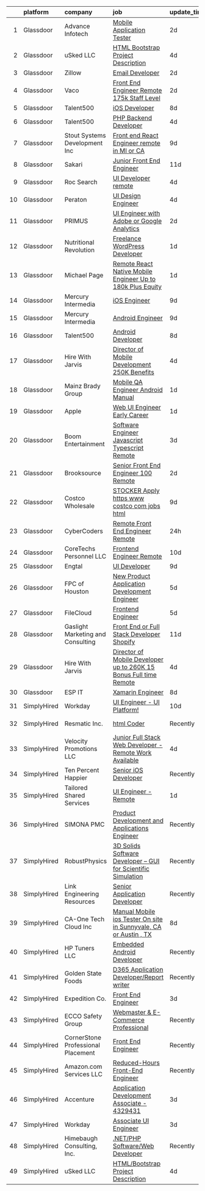 

|    | platform    | company                            | job                                                                                                                                                                                                                                                                                                                                                                                                                                                                                                                                                                                                                                                                                                                                                                                                                                                                                                                                                                                                                                                                                                                                                                                                                                                                                                                                                                                                                                                                                    | update_time   | location           |
|---:|:------------|:-----------------------------------|:---------------------------------------------------------------------------------------------------------------------------------------------------------------------------------------------------------------------------------------------------------------------------------------------------------------------------------------------------------------------------------------------------------------------------------------------------------------------------------------------------------------------------------------------------------------------------------------------------------------------------------------------------------------------------------------------------------------------------------------------------------------------------------------------------------------------------------------------------------------------------------------------------------------------------------------------------------------------------------------------------------------------------------------------------------------------------------------------------------------------------------------------------------------------------------------------------------------------------------------------------------------------------------------------------------------------------------------------------------------------------------------------------------------------------------------------------------------------------------------|:--------------|:-------------------|
|  1 | Glassdoor   | Advance Infotech                   | [Mobile Application Tester](https://www.glassdoor.com/partner/jobListing.htm?pos=127&ao=1136043&s=58&guid=0000018132a1fcd09c36a61c799bf691&src=GD_JOB_AD&t=SR&vt=w&ea=1&cs=1_b89045fb&cb=1654411886196&jobListingId=1007914103896&jrtk=3-0-1g4pa3v7ir19g801-1g4pa3v81jor5800-48e2acaa6c0c247e-)                                                                                                                                                                                                                                                                                                                                                                                                                                                                                                                                                                                                                                                                                                                                                                                                                                                                                                                                                                                                                                                                                                                                                                                        | 2d            | Remote             |
|  2 | Glassdoor   | uSked LLC                          | [HTML Bootstrap Project Description](https://www.glassdoor.com/partner/jobListing.htm?pos=125&ao=1136043&s=58&guid=0000018132a1fcd09c36a61c799bf691&src=GD_JOB_AD&t=SR&vt=w&ea=1&cs=1_9b63db67&cb=1654411886195&jobListingId=1007906537591&jrtk=3-0-1g4pa3v7ir19g801-1g4pa3v81jor5800-1ea8953cf06930b9-)                                                                                                                                                                                                                                                                                                                                                                                                                                                                                                                                                                                                                                                                                                                                                                                                                                                                                                                                                                                                                                                                                                                                                                               | 4d            | Remote             |
|  3 | Glassdoor   | Zillow                             | [Email Developer](https://www.glassdoor.com/partner/jobListing.htm?pos=107&ao=1110586&s=58&guid=0000018132a1fcd09c36a61c799bf691&src=GD_JOB_AD&t=SR&vt=w&cs=1_c356a9e5&cb=1654411886193&jobListingId=1007914140809&cpc=F41FEAB56D215062&jrtk=3-0-1g4pa3v7ir19g801-1g4pa3v81jor5800-d5a371a2296d9443--6NYlbfkN0ANMurRYyPEXg08u6OamUd1Mvhk-zhFSGYIZgoJR86UvYL2v6MoUqae-sD5DnU21vr3PQNu8ZSqa2obWZbktWxgr0g78Syxir6qFJq9FS2-QcG1zbH-ZdReyN6tfx4WDorKu6fRAqkaeyW2Vts6RUdmNBZQ99TRrPTVGAhRaKI305nDt5vRkq2GdSqmxqiXxOdbes3WE-Kvn-OJ5VI4GsWbhtWTqNQL04ijeAxDKh3wdqoflQ9bUwDTH6MTQp_zfroPROLJWhwTyaorWWN2Wn5a3Q0u-LHbi8zA7OggSDaQ4UtbDbG75bz0rWujTeMK0CZqHy-prhA5w32ZBr_tuv5ZAgePd0yn_q4pP-aTUCPWssbuAyshI23bY7s_OberxeC_Z9xzL9AiWCgoz5ImEErPfU9jg6pC_dxsPBaErchYxB0g6sHD-BO5dZgo468G-GCkfbw-m48GntieQmF1Q-7xdb0puLz-_CdqUW4SnCt0gczKrJZ5c6_AdD4NuNwgNON-CXgH2sXcn-XjgwAD72WpN6_FO8B0eH_DVFPGxuAHNRP-GZ5WY5LVwDMMtluVRbgO2Sb-w9IQr3k4-saMtP4iGrCUk4U7c835nkOWfmStwKEWHqmRVmnKbShp8OA4dZS2A4iOgluJi-RePvElfuDQEppWUhmC1-Q3oPBdUNZWVpFDqJAmJcsM3c4Pr2h6zjB69MsqE3XBb7b7yZDOtpV0WkgQosT_QMHyB5InDHoVOYAf7bQFfn7XbViJ9dy3PW1TGjbtF_3WTbbgBVTjb-N8zCUFIsxr6KGD6_m1f5mSJMyG0WffNbCsOibU2aVcBL2k5KbhoxjKW05nTN-svvoDAbJlkkCmvPQROQVL64JuDEGSg6zeYTM0qs5kijVmf5k%3D)                                                                                                                                                                                                                                    | 2d            | Remote             |
|  4 | Glassdoor   | Vaco                               | [Front End Engineer  Remote     175k   Staff Level](https://www.glassdoor.com/partner/jobListing.htm?pos=120&ao=1110586&s=58&guid=0000018132a1fcd09c36a61c799bf691&src=GD_JOB_AD&t=SR&vt=w&ea=1&cs=1_eab8e55c&cb=1654411886195&jobListingId=1007913827288&cpc=AC285F3A3ECA6BB0&jrtk=3-0-1g4pa3v7ir19g801-1g4pa3v81jor5800-64990117e68f574f--6NYlbfkN0D_sybMACCpf9B-677oK5j6rPldVB6BlrVvFjO_o-GJZbzuF-qh4PxErFUqfUsv_6sg_aKKSTJJEhQPV5fT5CuR08MHGodDccj4hcQu7s95M9ZqaVzp0QfDjWVQSV0-oxlhDLYXuYtQvZIhN8URZNKieSB9FOAb8rPeX04VLYFQfSiJQASj2hM7bj0EXintg0F8l43ac5FXFy_x8HjxN_gsWCojPCccrvWfU7quIel4cifNhT9uVLYDnqAJt0t8-9ambHzunArvtV6NyeMWUFY1y7L5DTzEZ4ncNcoDTdG8CtCn5SVF-RqDp2-HcTS1a4YWxQ_ElyEUaW50iU1jDcfHuRxbgFlwXm0LecNvpkZGA2QUxKSa6xXerjuAgY0WFtl7p1Ihv2V3icfUNyWc_9WUTRBGU7Y8qw0fbXdS01WPsJaRC9XWvqOKhMcX1bczqxy0-DpOKTbPBiRi-I-NVbYWPLnr4QAHN_Uk64QXN8u7rPMCplC1FebTj_D6gcGxRgCs970SJCYzMVsTE_vgmCrLdtEOOQLhmfdTo-qHm04FsA%3D%3D)                                                                                                                                                                                                                                                                                                                                                                                                                                                                                                                                               | 2d            | Remote             |
|  5 | Glassdoor   | Talent500                          | [iOS Developer](https://www.glassdoor.com/partner/jobListing.htm?pos=114&ao=1110586&s=58&guid=0000018132a1fcd09c36a61c799bf691&src=GD_JOB_AD&t=SR&vt=w&cs=1_a43fa3a9&cb=1654411886194&jobListingId=1007897766239&cpc=F41FEAB56D215062&jrtk=3-0-1g4pa3v7ir19g801-1g4pa3v81jor5800-6964dac8eb8b6236--6NYlbfkN0D5mXFGwCT9lo97i3gsfTR9iTAPBTm16RjVfbVH6M8QHE8eZVK8zpxpBIss9-IxxjSzv_JkRkv03uQGpUGcXEptTmBlpcP3D_l5-c1MGQG1ynr4cgznyYHtmRSCnECkmri01t3KIuAcV5e7GJ95gvW3n1o_vpDh0FiLg_bSxWDfvt6P0CPJG4peqA7eTIDZLmQ_uLmtWjAB5ZwDc6iZKd4hFekBt7U9r-K7tEhG7r4bftM3G1rRr5K6wGfkXk6mCk1b98VV332PhZ1NyOYZsf-R6xDxWuC_nmkQnItAGpMcDpYEgQFIqN0NeYJv2HrJsbRiwN5dpoLzQc62R2bDTAzzIhUWLCcR8uBnRo-P41Y1_Ch2ufisAYyANwBAZIKLkwATMHUMskM_opxqP0T53ybIC4Dd4dbG0RrvmsA1WOMH2zRaP87i70bxNkey9aqEcGthMCWoo0oSeRnP2sfFRlKVnGvTqSt_hbjmUtq5tKvM84Sl_OXXWedxeFqSnsPF18KgoyGw9QL51zfaEIbeK840339piDS76dM8FMyy-cdAuO58Uxxh555dwS28jbbM-UbzLh_7jJoPt2XgV9esDKAVdoOUD2Kkork%3D)                                                                                                                                                                                                                                                                                                                                                                                                                                                                                                                                      | 8d            | Remote             |
|  6 | Glassdoor   | Talent500                          | [PHP Backend Developer](https://www.glassdoor.com/partner/jobListing.htm?pos=109&ao=1110586&s=58&guid=0000018132a1fcd09c36a61c799bf691&src=GD_JOB_AD&t=SR&vt=w&cs=1_cc24c218&cb=1654411886193&jobListingId=1007904714612&cpc=F41FEAB56D215062&jrtk=3-0-1g4pa3v7ir19g801-1g4pa3v81jor5800-d767907e49504ccf--6NYlbfkN0D5mXFGwCT9lo97i3gsfTR9iTAPBTm16RjVfbVH6M8QHE8eZVK8zpxpBIss9-IxxjTgyFgGJT-FIoKdrZhAfS9_NM6z5ZxF12lUGA8c02ZoHAmEqDXQYA5mBdMJ_zhsgHFsg5niEobBFIx2nbvtI9VOyGvj5cRaAVXmEt_jMy0VAPg7ZsfrFR7LkrdNItSSGw6weH5ENtlb4AiFnz2fnmCyPh04HE_fRD1-a7B9wIJDOtxxFuCxKONk1X0kA8Qwd0X9JMPztPPbKxHVSGTfW1MgHnXgFnkJKw53oP-FAVo0G3ts168Cjj_3i579w1ogzBLfqHnKnv3-bGZAFFUzZBIf1D6dhXZyW2S1IPozAd74JnQPI2CsNLnvYg_OXlLYIojHgKSQhuwffXDUPqDN5Hz7DWEMfIUdtAOUi7R8LW8mTkUsmgTHer30bCY8Bdl-BDlJLnLLnd0ZGWj3rhvX145WhaMIMWd2Rd4HQ_8gj1J5pLSjvpp0cbQ3tFlf0ja3wufRmgMp_GlNtu2p4jPu1bgXDk7N0mW_KIIUOpUwWgpKwUNhNbeDPj5NBSUwnb46q5K4_Sg5wV3fla4i0TOMo9qOIwmEBMTDiyFBQhH43_EAFg%3D%3D)                                                                                                                                                                                                                                                                                                                                                                                                                                                                                                                | 4d            | Remote             |
|  7 | Glassdoor   | Stout Systems Development Inc      | [Front end React Engineer  remote in MI or CA ](https://www.glassdoor.com/partner/jobListing.htm?pos=113&ao=1110586&s=58&guid=0000018132a1fcd09c36a61c799bf691&src=GD_JOB_AD&t=SR&vt=w&ea=1&cs=1_c112d76b&cb=1654411886194&jobListingId=1007895359793&cpc=56C4EA4A1A191A49&jrtk=3-0-1g4pa3v7ir19g801-1g4pa3v81jor5800-ee7cc89d0c08aa90--6NYlbfkN0AsXV9WN2S3o5diz3g1at_QZ5Gi5Gxzp0weY4lP-XR9onEx4IHZW7cVTgDPuErYrsZLmUw_-ZLQZRyeKqrEnrvsGRHPumY57wFHl_6pD0Y2MBU0QNqVz7OyEu2ghXnT47Pwn-RGJuTlm7RTECU7yabfqioLLUg9vaq9oCR07MXnNg6EWtqkDPF2JAbawXWBvv1i4-zUNR429EoaLOc-kN5wpl_cyRtuUpmD68Th4cDmI5o1XiLleR6B__ZJ5bkKMg5BsBUInt82utgSs9x4AUHZgoxhosh79NfsG1hvXLFoXsrPCNOddu4rcc7zRWDabODO17aI01lqinTHKhetz_Guylq2PmqYsqy3IKBeHafHCUYCG0Ys8ZoK0I8WjQn0BGGT_M_H4eGRq3CPvFWxM0w9Wyq1bE5aCL_5Ced-5ehKmvc5cr_TctqtzkWAmUO8t1R4uy063iPFxKK-P0gce4Ch1E8DWRXXfbVr31sCe5YP-eyrm6s1EchVQJbpdewCH8pJ1UlgG4vUpA8tv4zQ0D6c)                                                                                                                                                                                                                                                                                                                                                                                                                                                                                                                                                                               | 9d            | Remote             |
|  8 | Glassdoor   | Sakari                             | [Junior Front End Engineer](https://www.glassdoor.com/partner/jobListing.htm?pos=130&ao=1136043&s=58&guid=0000018132a1fcd09c36a61c799bf691&src=GD_JOB_AD&t=SR&vt=w&ea=1&cs=1_cc3977b7&cb=1654411886196&jobListingId=1007890475117&jrtk=3-0-1g4pa3v7ir19g801-1g4pa3v81jor5800-05a96ca344549987-)                                                                                                                                                                                                                                                                                                                                                                                                                                                                                                                                                                                                                                                                                                                                                                                                                                                                                                                                                                                                                                                                                                                                                                                        | 11d           | Remote             |
|  9 | Glassdoor   | Roc Search                         | [UI Developer  remote ](https://www.glassdoor.com/partner/jobListing.htm?pos=124&ao=1110586&s=58&guid=0000018132a1fcd09c36a61c799bf691&src=GD_JOB_AD&t=SR&vt=w&ea=1&cs=1_1643c9b6&cb=1654411886196&jobListingId=1007906412335&cpc=3BA4CE39D5B5DEF5&jrtk=3-0-1g4pa3v7ir19g801-1g4pa3v81jor5800-185c15a5600931cb--6NYlbfkN0CMHfdvImXyhvk82aHanYmk_omNMXOkHedsHncAw9pogZQ8McdVG3ZgtV6D129IFYgFvUfXVCOTcrp9FaRI6TptE167UXEGm9zF7tnfEMB6h9_5TeyXPvBDP_KFpB78VvLDLSBxB8A_7JEqJysISLara1G0QBpXbSGItDUIZChPocjvB_h8MHQui9pYU4dZtoSpG8qXngyeRhPy0XGxC1liZeBzMYBNEAPrmUBeeg8czejJ3WDP6D89sCs41W5cM5lbD8z2odRUMeHxuFXaWV-Hrken8xBe3GsZVOaAbrowo5MpV9vhe58xFPSCi7sK8wqmldgwHkxYHKdM6t85jFgQWBmD23N78lRC8uOcHuK4g3_25tSTe-46Iato1jRqb_gJw40eq8AOiccmEFdIhb-lMqJ0eMIHowHwoyODQQGjXEqXMl62T4es7UUxcTEEctHlTUKGBwqwThWVDVMKpltwgq8lzwAi1i2vQpDa-7AR2XLDVS99BEW1AKvYNk6K9pV0NN_ryAiHtw%3D%3D)                                                                                                                                                                                                                                                                                                                                                                                                                                                                                                                                                                                                           | 4d            | Remote             |
| 10 | Glassdoor   | Peraton                            | [UI Design Engineer](https://www.glassdoor.com/partner/jobListing.htm?pos=102&ao=1110586&s=58&guid=0000018132a1fcd09c36a61c799bf691&src=GD_JOB_AD&t=SR&vt=w&cs=1_ae300be2&cb=1654411886192&jobListingId=1007908040616&cpc=4B86475FAF393599&jrtk=3-0-1g4pa3v7ir19g801-1g4pa3v81jor5800-58ef5cf6f669573b--6NYlbfkN0Cx7R8OmodZU4Ze4hnUhR0Myw3_voyDLMHXumN7ynSuTrXceT3foN28OOGtcbbQ_74VxahBkURUwvgY0T_lQpTHmbZdizHVjKpUxQ5PlxHa4G5W4py6IGwGXdeUIhYylfc0l_WqmsBf0ytiEd9rWpIkcqibTjicyOKG0by4Qwrgu4Jmg_wWVCD2Tdq9cq9ZREvQyN472NWL5I8omPGLjXRTlzVfSGfjDS90spsl1ePitnjL2A9vBvfx7nqgyIFzyoyfHLjKAihLwMT0YjRXvFeqBElBfHEKevytQKRDGA_vtA9R06hNlunxYlv9LDGDo3gd0PR_8tiL_pDvuU76h7eOPSGD-5PPpPt5hH6DaVlj7BHtJHqby24dyJFBO1ShbkjzMeXRQ9-TGMP9sypJIM83M8dXNnCsPmfUP1CRHXzLIHOD9xS8W47wrqCh5T1qdVuK7WQd0EO0o4Rkz4drpYv-qKnouOxU7cLK_RgQuBUAeotGD7qiy_YD3OthQ2DNp_DeN8C3Ra5xY4F0bu54HygWwYZ1RXHeYaq_UedMlj28QnsQDKxiQ7gmc0y_Wbm5jZuVlgUnIDQAp5Bx3W6AtOwypW5690lNG32odLb7LOKRl4ooTuLeUB94SQZWMYvToWp0QF7ZgP6nNebGWeChsoO3E2f7qPeJ4KwUzOu1HfqMQeSZDO4RM_bD8K7dLlx7v5rNIebzWztG-SxcTfJWE582WntC2vgS5PWCZ4Rg-LJAz61EZqwpA6njSYLpsxQWFQkdIbFqGqcskbxPX9c11c7RyvkXP8uK_Lfbs0gnsZ85TnHRTBA1V6OI-SVBzyVwMhyIxllHP1q66Byah6UbXdA2C_Dx8pbQBQB3yOZHfOp_3F4S5q4kvSnS976iZr1sRYTuAa2lVv8Xil5oEL4BazuW21HNz1zMM6Os0cb0WDbBdww4bjkjXNlP0uWRdNuzvlyZpY4aK52ZJFuWAwQAzfUdg9tIv5I7yKVz6elamiwvjgLgKUVtGecAvtxb_i89G3IM89P41fiO8dF0KK5HYX_WRq5ep6Avliyf0udUVZRmkQg6RkD3Twcz_z0iY05E4D7gqIPoGygPLCpm6PByKQ0KRhlwgYX4IO4%3D) | 4d            | Chantilly, VA      |
| 11 | Glassdoor   | PRIMUS                             | [UI Engineer with Adobe or Google Analytics](https://www.glassdoor.com/partner/jobListing.htm?pos=126&ao=1136043&s=58&guid=0000018132a1fcd09c36a61c799bf691&src=GD_JOB_AD&t=SR&vt=w&ea=1&cs=1_5a164001&cb=1654411886196&jobListingId=1007914371870&jrtk=3-0-1g4pa3v7ir19g801-1g4pa3v81jor5800-8529e7195e20ecad-)                                                                                                                                                                                                                                                                                                                                                                                                                                                                                                                                                                                                                                                                                                                                                                                                                                                                                                                                                                                                                                                                                                                                                                       | 2d            | Remote             |
| 12 | Glassdoor   | Nutritional Revolution             | [Freelance WordPress Developer](https://www.glassdoor.com/partner/jobListing.htm?pos=128&ao=1136043&s=58&guid=0000018132a1fcd09c36a61c799bf691&src=GD_JOB_AD&t=SR&vt=w&ea=1&cs=1_1bbf54f1&cb=1654411886196&jobListingId=1007916184910&jrtk=3-0-1g4pa3v7ir19g801-1g4pa3v81jor5800-10009e0cb23eaa91-)                                                                                                                                                                                                                                                                                                                                                                                                                                                                                                                                                                                                                                                                                                                                                                                                                                                                                                                                                                                                                                                                                                                                                                                    | 1d            | Remote             |
| 13 | Glassdoor   | Michael Page                       | [Remote React Native Mobile Engineer   Up to  180k Plus Equity](https://www.glassdoor.com/partner/jobListing.htm?pos=122&ao=1110586&s=58&guid=0000018132a1fcd09c36a61c799bf691&src=GD_JOB_AD&t=SR&vt=w&cs=1_69b374f8&cb=1654411886195&jobListingId=1007915348452&cpc=6FC5BA77C9A4CD78&jrtk=3-0-1g4pa3v7ir19g801-1g4pa3v81jor5800-1862e9b7270c9c24--6NYlbfkN0BR3ykMnr3Vw97HK5IC0i9Uo32NXohanwqRY-CI8z69bl4xOa6Yve6w6NlWd53uNOctqzOrVzyx8qDnmqdyKp5f4ivaiFOpWVWrT1iVODCkDE9fsBIkFXIaefpzlZUXqWaYJKNXltjS097lYN7Q-o7rCU5EejcQsPpwTlIFAuT7DW1s2g-qKXG944hK2qBDDhog1MtnxQ4E-aMVlbmyzDjQdnjmWk4xGC5SZmJTYXR_UXFU31MzmpjSQh3S08_U5iV9wrY3wgePsHUZarkAS18yq_JTB22esGun4gtWVwUmBOIYioKkXp5OCv6ELOZsqWagZpJPuqB7L3jPs5tHcLy-lDPs1cT9uqy4Eixi7vnuzrCI5bpnHA2oZ68zX28f_zm8VO5MVG6bTyaCtN7J7tgza2CpvLL_n3qG17ZvgO6z1QfiwfoXTEde7tUBUlvYSEeOZKvI1h3Opwh-wLY8O1SsN_PpGBct3DmJnhq576dqGjtNuEOKSqzntoFvSd9-7p0PeLrJO--GGYYEQr728JvWO4Tg_izQLF2TyjjqT_69CeAAskbXyc75FhaGLgwSAHZ5EFJbPQkBejTLxF_X858wum0rB8jVMWftfOQg3Drub_SzW7rseZ-r9nPO4fEJ41OjDJxbUrY5E9j_HlbbvV8GxVSSFa7uFDxi2V4Z2fUofqO2-RZCmqte8k7zObOYumONo-RHq4HDEz7nTRIpMq-32FKaLv_nkP1mfMJJ4feB1c0CmOf9Tr6jFGkg_hPA4kNZ-TG69d0Mpyqgi4_c3daZV32JrE89c10Z390bOke2Ql3EMK2u3sMilFV81Tez3HcSBq3cXec1HCwyxJcUHvdIncWRnUX9GBH0xN4PynFeCbvjYmpsGwoiQHAHRn8ZZsWaOYUPJCtnY5bpouEanYl9bcUHNlb4Ip_QL3aJTFJeAxZVUohGNKw1PYavzjylNWQORdnwgMPfLr5sWK_ziOaqvNB-w2Wg1JQ8ofn-Qo8cXHmA1PRiYjMa6yGhI8QnvGho-CGksUxsuM3d9O9MzceDTVg-ebLV9Ow0JxvTPyCQEg%3D%3D)        | 1d            | California         |
| 14 | Glassdoor   | Mercury Intermedia                 | [iOS Engineer](https://www.glassdoor.com/partner/jobListing.htm?pos=105&ao=1110586&s=58&guid=0000018132a1fcd09c36a61c799bf691&src=GD_JOB_AD&t=SR&vt=w&ea=1&cs=1_8d81045e&cb=1654411886193&jobListingId=1007895002002&cpc=59DEFF8D475298C3&jrtk=3-0-1g4pa3v7ir19g801-1g4pa3v81jor5800-64849d946091cc5e--6NYlbfkN0Df00g2cdHO-gfjQ4CGVCa3Qp_-wMFvUt4bv1CBGfq3NIwazR7wqmHkVm4vCojkQGVQyoU8u6iTl2ZkYPr8u7B7EiL-mbWIPlod1wQ520Y0Ug8lE9jbuvq54luw_QKstk2q-RoIHJgnHqUN_pv8Eh154K1xZ2c_UTk2dUPUiceft_pyrC-VR6eqXZfoSAhrHPdmxPghJHPJZ6eMUAU8ycCEjEiPbQPmsjpXS5sHdCF-adlr_Qa3OadjpQNtinoxUvLT1LqR6QN6xzfoaqoyT4RigW_zqqxiejWhpNb5-itELWlM1lnT9BCg3Iikw5mNKT7x9tb_DRrC9vhXBbpFGpo-6XKyjE1-x9aWxzJq99zsuVk7PcZNx2WEHtuSRKe8WnZ0f7WdUedizAF1vqiNqzHa9SS_ntcgSWxfA7BqCIt6tLBR_nfWor_mccySHF0wK56EYQXgrTrjW8GkaYw7OcuCxbmvI5UbpNyfQ48xCGidKYGL9UqMn9yc)                                                                                                                                                                                                                                                                                                                                                                                                                                                                                                                                                                                                                                                | 9d            | Remote             |
| 15 | Glassdoor   | Mercury Intermedia                 | [Android Engineer](https://www.glassdoor.com/partner/jobListing.htm?pos=101&ao=1110586&s=58&guid=0000018132a1fcd09c36a61c799bf691&src=GD_JOB_AD&t=SR&vt=w&ea=1&cs=1_24dd09ce&cb=1654411886192&jobListingId=1007894995928&cpc=663B5FE45D73772E&jrtk=3-0-1g4pa3v7ir19g801-1g4pa3v81jor5800-5777284f90887ff3--6NYlbfkN0Df00g2cdHO-gfjQ4CGVCa3Qp_-wMFvUt4bv1CBGfq3NIwazR7wqmHkoyzbpU2Y2iGDVEu4FmuxiBt_Vu58hLMNMELW3kDUtAxWnf52R1tqbGeDeQJOsQ-pV-5DZ8TEro2EnF7G-DCgxGzGWci5fd0vTaXxKvA4yStCwMojS6ir9u__SwErpdrUfb0xtZz-iO-LfAFTZRhJ1M5irQObWKiwXnpKkvu3CHxlPJd9mBzKRpvP4n2Rd7rWWiWK-EzX9DGpCiNAUGnVfE2fQZmYWbKhDW0pofSAPGAClm3S5FVgf3bQ49t-zYh0iPd0gKLoLLbkC_jDavxfn5ndOSBy3-cj8vXTmgLN02Pd9qvUruCzjbWPJAZmLINQFJWH5dygD9vTeZqBOAYxWu0iy-yzCqKgkTKONmV_EwuFPasoBFBdDG0R4utHpZ7NkyYqFSrijHdt0-lLuGiNXYJVLcJ9gKyUsT-TC6H1rXOO4hTc11kc1WZ32HtPd0iw136w4RrK03I%3D)                                                                                                                                                                                                                                                                                                                                                                                                                                                                                                                                                                                                                              | 9d            | Remote             |
| 16 | Glassdoor   | Talent500                          | [Android Developer](https://www.glassdoor.com/partner/jobListing.htm?pos=111&ao=1110586&s=58&guid=0000018132a1fcd09c36a61c799bf691&src=GD_JOB_AD&t=SR&vt=w&cs=1_7a39bfbc&cb=1654411886193&jobListingId=1007898014762&cpc=F41FEAB56D215062&jrtk=3-0-1g4pa3v7ir19g801-1g4pa3v81jor5800-c1ca962f38360e9b--6NYlbfkN0D5mXFGwCT9lo97i3gsfTR9iTAPBTm16RjVfbVH6M8QHE8eZVK8zpxpBIss9-IxxjTLJnr1TEj3-rE3lc03lzC2f24D7H9NY3_rxRuk5L6DPRIcVItllC4V8Ms4l5Bzse5MNgaYt2bmByZDcVCUGD37RojGC0fvXlUVqdwu5qSCvjzSfuYPz-lvleAiARYvvXeT_ppdG43aOpbCpAsmRQAXLAIHateiDaBVo0y4Hybg0OplGtu9dp_mwKO1yCUG8SRPrauxVr3reZMKbpGDyfTLf-agQv7Z5TOwgUkgkGHpLGs-EPjsT0mToagIICH1DDaZsn-Ra0KHFRuLlnZcYeGLPp2DeRwsWkrTQqVPCeeTC8oNcMt3Q8bkRT9M8aVPqfBQ3MnxKK5PO7qZ02s9lu9mzAj_xa-SvNJ9d8UIKyvDsrId4o5yA4NzjQeutWCFfxq5Dy8YZZo5rWwknI1St71txC2vAfd4YdlTZNehQFuWscO1GaPIbdSWsjGgpZMjivFvk8iEc_aUdSD62A5g7wJ3uesCkEnGxiFsODu933iyUe_GlG7Y_3TXpNx0LLwPdWUVCww53AXvyIfc3Jxua6IjKCh9sSA4N18%3D)                                                                                                                                                                                                                                                                                                                                                                                                                                                                                                                                  | 8d            | Remote             |
| 17 | Glassdoor   | Hire With Jarvis                   | [Director of Mobile Development    250K   Benefits](https://www.glassdoor.com/partner/jobListing.htm?pos=119&ao=1110586&s=58&guid=0000018132a1fcd09c36a61c799bf691&src=GD_JOB_AD&t=SR&vt=w&ea=1&cs=1_20082929&cb=1654411886195&jobListingId=1007905206246&cpc=AC285F3A3ECA6BB0&jrtk=3-0-1g4pa3v7ir19g801-1g4pa3v81jor5800-9198b706c024ae69--6NYlbfkN0BeqOXt1Ki4TgaqVzKgHyO684REiCAwMDt6QdkLJMyKFE4U8Gf44T3q6743LZi-2_rH-BFe87HGz7nYwNf33Pa8G0e9ZVEV19bMvCDsQ42lIfiylDYBPey6WZh-163aehuPysLLeNz-4RiWBz6fDU9X0_722ZHWAxdk_GsEqxYu8HPb1XWdBiXwjUCLkt2fU0fmd4lQp15L25xoZOKcR3by7a6ksrqs6RjXk2K-LVttX77vK2BlmbDJspSbj4B3JRO4QQcRdBruLqcI5TQfFtc65diX0gdwdZ9fVF9EshpVhA5WjLJ6dpmVFXkQG9tl07exFH0DbjJJhFbCCxDI649EZPIUhS2uUs6wPkQTXCbU16wbrMpQqwJYMfVRMSpGwZzJVr7yGzMuy-GefH9M6CByUy_F5ODdsFzwAk5ZWnWC8basVDuSPkG2wZAyHDDuXwM3qrb58wfraLuMmFXC6RScE_doUZB0nYkQ-_Lkhr-re1FtnXzlPuCk2e2XUtA7I07GkPPapBF9Eg%3D%3D)                                                                                                                                                                                                                                                                                                                                                                                                                                                                                                                                                                               | 4d            | Remote             |
| 18 | Glassdoor   | Mainz Brady Group                  | [Mobile QA Engineer   Android Manual](https://www.glassdoor.com/partner/jobListing.htm?pos=116&ao=1110586&s=58&guid=0000018132a1fcd09c36a61c799bf691&src=GD_JOB_AD&t=SR&vt=w&ea=1&cs=1_cbb29043&cb=1654411886194&jobListingId=1007916256183&cpc=F4EED0218A761C36&jrtk=3-0-1g4pa3v7ir19g801-1g4pa3v81jor5800-29244f9f147c8079--6NYlbfkN0AmBvT8mmb9xI3Fj7UxKkF4Cq8RZh4Va6i5lMeIN2RcgGASh7aFhimwCXUNgOpzN1eqVDcFnP5o_aTBfNBmcmW_Q-YYaxTAVwP37IlVWG26cTxNXe-BcZ8VgmWjERM2Uq3Ui3B9GkjQeHTFDmVb7TKy-IyQ5zdKaMeXb9TYxRzBlCiNbazDyCr2tG2n6Z61vJxU2xaKo7xaXFQj5hCElrfDDsNAbkqBLp4TVXG-lF2SCTNtdh93IYs622XvXMkRbsLnOUi7hjbVYic0cG-zBgmr9WerYaYemMJQ7kUEQqD6POPdL0DOJ3PMKranToV3OAtL2kQM6L1habF5UV8VODVr2fyGC8OUkWCwbFebw1W-cn6SSVHUAYykVvlliK66hX6vgh86nuYi8WAUhUWGS8D0H_5J8UnVHK5vDpydbWuUpCqxGQSR4W9k9tNwXwQ_jOagtTGtY1cBdQ-mQiiWFxeRNga3Dohpo1r08Eb5rta6iaimAki5JJ0JggKRLPtA3p6piFGIMpckrJoPSaJ1HtOI)                                                                                                                                                                                                                                                                                                                                                                                                                                                                                                                                                                                         | 1d            | Remote             |
| 19 | Glassdoor   | Apple                              | [Web UI Engineer  Early Career ](https://www.glassdoor.com/partner/jobListing.htm?pos=106&ao=1110586&s=58&guid=0000018132a1fcd09c36a61c799bf691&src=GD_JOB_AD&t=SR&vt=w&cs=1_6a70edda&cb=1654411886193&jobListingId=1007917012840&cpc=8795CF9063CD573D&jrtk=3-0-1g4pa3v7ir19g801-1g4pa3v81jor5800-19cee7da4693369c--6NYlbfkN0BvKrLyj5gPmtZO9T8euul8TCxuuKNOtzRJOomxnwSEodTz2Bc-sPZlADHp0xxmf8WtgwAMp1M4Ysvhsr1LqTslbraQiaMk1Xtvdy-eoP1oKfrYhU2ZdKatwvfBPVaLnEl9j2wfV9AESabOSyshZ_OCesIUMt-9m87aAvwtV2fN4YoDXk2J2gHqZRS4uKjktemr6XS8R7ZJmlpMwno1J4Ym-9NBYzGDs9bDP5WcY-GssfItP0NKiD6TGjDLku3FL3FdswJh3ZrZwycTWYWLgTy2XxkOW80RPlNBV5sm8sy6nUdQlqvUMy7XA-j9LdbTdkvxbSjQWXrieFHt2qn0Y33yKPbmrs5hZYaAFGzGPk76_T6Q2dxBToTHQhCCZNyOSfxhiSgYFYZwlKlT7DfB_Qwp5REquP4ILJBx38WCjtyzDd6yFiN2wjSHonWwuMuxzPCVLzu6GWv1srhn3oE6XVcpb_UylVm2LBiBj1etofdbZBmAAEA6ENIjdLB_HumR6kT1s5GV2XgAoCrWk_aJoDUgCHV5lSKCydG9tnSUPk8hMmsftT8IgOKvUSGvJwQ4WI_4G3zL1298lo_1_S3J_i5DbwYnvjdwI2e8R7FXOf3Rd5E5JMhBvnGBWuKwFgRftShLgijK_57W2edTwsw7aAMUE2ZjLidrNeECatblpsmLObTDItJ8j_0gJ64lvY_Nci5NIhk145fwsLGvtHZ6wcLbA_OoRrGjtyPf7Rh7Vpe2xyoSc8r8AAGBkrh9WahUOIiorQAvwuFJgjzw5tuaVUZv_sSYzDTL7DRKzNLqyxwfcbrZEbXZBOL_DqW4qRlghk7nbl3pWZ11g1GY-j71_P_oL3uiWYrnlwuJYel92KSlemilvr9RXqrEMrDJW2sKZAeX20_DP_z06rSbm7iPKK1y8Fcye1W3wqZzXG1X-bV1fvfZXGaxxcY2)                                                                                                                                                                   | 1d            | Austin, TX         |
| 20 | Glassdoor   | Boom Entertainment                 | [Software Engineer   Javascript   Typescript   Remote](https://www.glassdoor.com/partner/jobListing.htm?pos=112&ao=1110586&s=58&guid=0000018132a1fcd09c36a61c799bf691&src=GD_JOB_AD&t=SR&vt=w&cs=1_ca2b853d&cb=1654411886193&jobListingId=1007910114200&cpc=F4EED0218A761C36&jrtk=3-0-1g4pa3v7ir19g801-1g4pa3v81jor5800-9b136a28b569ef77--6NYlbfkN0ALEJiboVHAlQP_0x4wwqprg0iVifP72Mr-d5262RMIPWoYYKneUHNvZpqyo5AO2RGZuEClONnk85L5XWAae-8lzWJzS0vqA4_gBMbzAvUlihNbe1ZrA53VuyRtEjfJH72BOtZk48S-BexzmVj_j8fYzagFfVNrTGv7zEf5jLeDtoQX3fJIOnuvGyDJu31i4h6Xb17Dk6Qql31K3LgC2bsu9lE9wcLHPxwUwh5IZnaswj6WhxznEJeUt-guoiwTXZiz68M4FZYz8jkQKSHNUCsWAV9qgspud-E-CEy7guGViYw925ASk3-pEKeOCPO6RtBsekVs84LCdtH_1ZG4Gp7RF4_9PDpGK8UD9gCrhhTY-8rWw8MbVWYnEx04XMluYaLxuqWN_szgv2NIcg2I3L6huDhvhpRqtms9lR1JSVJDnOE4lmRuP6Fi1i8B9s7Iwcj6u4vQcdSn4g%3D%3D)                                                                                                                                                                                                                                                                                                                                                                                                                                                                                                                                                                                                                                                 | 3d            | Remote             |
| 21 | Glassdoor   | Brooksource                        | [Senior Front End Engineer   100  Remote](https://www.glassdoor.com/partner/jobListing.htm?pos=115&ao=1110586&s=58&guid=0000018132a1fcd09c36a61c799bf691&src=GD_JOB_AD&t=SR&vt=w&ea=1&cs=1_8186ae3b&cb=1654411886194&jobListingId=1007914319768&cpc=0FE1F5EA2BC84A01&jrtk=3-0-1g4pa3v7ir19g801-1g4pa3v81jor5800-50b916ab330e7d87--6NYlbfkN0BhNN3PPgKPbTMZB0Y0J5JTZS3FnMM-ugqbblX4_m-srDJielPNCs_lvQXXEB0CV7N_8dtgsTLFHg7wSeyKtdDj0dJ0nf4e3ORb9hWFzDK4-hE0CQOLwVgBqBghsvEt73xk0bAEsCswHU0E4Y5ZSsdszkLCchol20ve18SWpkRYG0T7iKg_gDdfE0OncHW7-osQBYKXf7x7N2JWCjXgp_H08MHu1-aw538E1HRHcF5Ttr3Dc7p6bD3sv51QmU_Qy-hEFVN46e-QXqOhRzh3I5qWB_vVHDnDzl5zZK1YyIad6dyFJFClXZgrm8W65gDwIS2rpgYx5fNco5v-aYuZxsycd9k6VAoh5ApC3x4mlFqnMr0XQKedMYECsQCiX7P-otV9ANbKcrVvIjHib8WAqp379LiLRcyiA-hBY5IAqYOoNdeOBFvbcsG8um2sxKtKiDCDt7B8j4Nr_VR5KoyY1rKC_EGFCZ8o_dmebTwrkc_4T4GmPmLnAmnXqhrI9tbBI1K5PxSkTKjOkyi_Ny5W6UDb)                                                                                                                                                                                                                                                                                                                                                                                                                                                                                                                                                                                     | 2d            | Remote             |
| 22 | Glassdoor   | Costco Wholesale                   | [STOCKER  Apply   https   www costco com jobs html ](https://www.glassdoor.com/partner/jobListing.htm?pos=104&ao=1110586&s=58&guid=0000018132a1fcd09c36a61c799bf691&src=GD_JOB_AD&t=SR&vt=w&ea=1&cs=1_94dff4b4&cb=1654411886193&jobListingId=1007894876550&cpc=75B6770C194DCF89&jrtk=3-0-1g4pa3v7ir19g801-1g4pa3v81jor5800-89c816f776d4d43d--6NYlbfkN0AKYC5QpjxDD7S2__pOxPGuIl0e6vMGbtMHcp0wT9Sh0aaC9hG9Vn6s2DgRu2Xz3b0wK9J9UqPvPTwyFaYAvSgR0RaPeyNvbavkC1DIHD4Dy6KOCjEPNxCqhPtZS1JzXGsknNtGrig71nNiVCOEN_4-SQzjaUsdENyI_xF9yzZoiE0eRM7OBrVbF_hhfvxdBS7POdyZnEk6b3jlOAKmGp2Qk7zgvOyWRxdFLK97L_vQWI7b5m4rRQ2iQkWFGCqmiy5pr0lvqTlh6YEkQ2O4e7sh2XPoHVJEj8VSi2fKiYw5Rp2pwDuk5TuWDhbbimTYfagf3Y2l03o-BJo-XFSA4wwS7yDtgKd0TGR6_xGaITpdHKvIOASLYJ16iuUAVl7nIgM6Ac1DMeiB2rzwmfi2X5GYKoRk9xQ-lAhFFqOa8ZbAlzv5_ofwh7J3gaCv0wCUc4ADAcJfRDbPO_C3D-MZnPdjP53g1LBfvCMCOzlkdJOei3nCmtcd43D-Mu-2ITHqku5M8pLAbHE_tn-tHh0QyeFk)                                                                                                                                                                                                                                                                                                                                                                                                                                                                                                                                                                          | 9d            | Colchester, VT     |
| 23 | Glassdoor   | CyberCoders                        | [Remote Front End Engineer   Remote](https://www.glassdoor.com/partner/jobListing.htm?pos=117&ao=1110586&s=58&guid=0000018132a1fcd09c36a61c799bf691&src=GD_JOB_AD&t=SR&vt=w&ea=1&cs=1_5c455d46&cb=1654411886194&jobListingId=1007917890413&cpc=1CBFC3E34E2A31FF&jrtk=3-0-1g4pa3v7ir19g801-1g4pa3v81jor5800-ec916bc5913e4c18--6NYlbfkN0CpFJQzrgRR8WqXWK1qKKEqALWJw739KlKqr2H-MSI4eoBlI4EFrmor2FYZMP3muM2CC_ggt6sDmcMzUhBtC507f2zlwggQ5e4fW5CvwxPZ9GiJUxZIex7HUjlg26i9tMnI8ZE3L07A-Lbcmn1zoFx45AlrmLY_EAHYhXqtp2f4r09fUOTFN564T-a5oRQl9R0UTFk4n-0x5Fgzvo0d5bo5LwgTv6DVrqIjowBwZbIaOC8NpLyPu8mKIPnkh6XSgiFSwSbmvY1gkN45LsRVh5JsaciBSWr0ZZuPjaTmez7jsUoVeuOJTIiwvciAteVBtbWdTjTbl07jCQTWWxztCLI-6QvAiYfVtNY6CApRLxWTRw70cwWcyD1Et6P0B-XTmABc24KmQI-v71P0CLpA27oBbJB3yosPe4t3-tSw1qVp-HT_wV5UvhBvucfwJxXoz2Y4N3ffoqoWaVlR7fWv-_V7Y-iyQcFIHNjF6d7k_OJdES5V9lWr6pNNPJTkGXSYg2mmtHcGeCBwNBbyZ6m3ysKXyz5PAM_C6loPApFRvcwfbnmIArWw36u0uWOLjF4hkGcGEAwiv2_pkmsj8B6kawdeoLVq70IuJuveuzjgeilNIDE9prkxks_gZyF4w3w1t-vR1bLEz35C7_zD18k0q3Pb9SIF-xt9LET3n8uBNROHqc4l4TdF27hhrH03UTu-6ZMrq-NjHA80-nP6CitQ5U4vHv92uz-CweKcg1mc6uXgi97-Y_vKHf6hq2-Ve3Vv4zDPPWr4fFQGwNd68fOaJG8OZBBCFWOFsiO0L2cl1ez2GGsQu5uNmIwjygLgJRK0XDcR5WTnRoDa-pSb5T9H_XaJpasflONeNALzKtG5wnUoHAWNZrJb-vQqTxJvkQbHm9O4uQciQCVNC0oxpp9KosZkt73X5jW_fWUe4NVy0KicQWuQKDCNxLi5avVAWjKHr3f5fEdpbRugz8Yl8vSzwXJ4inhayf25r5EYK9ji461Viw%3D%3D)                                                                                              | 24h           | Rockford, IL       |
| 24 | Glassdoor   | CoreTechs Personnel LLC            | [Frontend Engineer  Remote](https://www.glassdoor.com/partner/jobListing.htm?pos=123&ao=1110586&s=58&guid=0000018132a1fcd09c36a61c799bf691&src=GD_JOB_AD&t=SR&vt=w&ea=1&cs=1_dafcf133&cb=1654411886195&jobListingId=1007892967207&cpc=334ABAF5D42DC775&jrtk=3-0-1g4pa3v7ir19g801-1g4pa3v81jor5800-ad0162175e5bbcfc--6NYlbfkN0DS-qNFXfGJbucVNqZuJyBAHUgn-Jk7BOIC44-eEj99OJbaIw5DPx7zYc0LJqAtR8Mo_W4iUOPyFLR9iTsxt24R0YbGm5j0VpqwZd_Z_Tj8ZMiDwohbuOgyARstNCkQCfmx2f0N248PvWgUEsI_B562hyelbfww3lt3iLp3lZ4qWTI3mobHhuIS7W6PNv_3QX2MipQQE5ngDhbyVdaGU9v5gMSqr3MA_5RpvQhtxkjaZ6dmdw-ZdjcvGy_tvbCtZCLnrhpijHbbFvg0XqTQcAAUtKmtonYKlG5MKQYKkg8nsWmuobGwU0KdVK1UY6r6p1cdUAr5zctA5PR_-ibq7cuZaWDZ0PkobUB7G2ZtIp6m2xBmoGPVq4loxjI_FRbgml4GjHtq99qjvKSOhNAHlheFm4urg7rdbGzZweKLQzOz80OVhqZS9ONZfbyXNSs-L30qcDU5OvH-ITlfN8UO7Ik46pfBp5tJ6EFFPHTAwO35_1Wu8jDMPhKkEcvqgw0Jx2nCObq8woRQdg%3D%3D)                                                                                                                                                                                                                                                                                                                                                                                                                                                                                                                                                                                                       | 10d           | Remote             |
| 25 | Glassdoor   | Engtal                             | [UI Developer](https://www.glassdoor.com/partner/jobListing.htm?pos=118&ao=1110586&s=58&guid=0000018132a1fcd09c36a61c799bf691&src=GD_JOB_AD&t=SR&vt=w&ea=1&cs=1_fc348493&cb=1654411886195&jobListingId=1007896490463&cpc=654405A9B1E0A9F5&jrtk=3-0-1g4pa3v7ir19g801-1g4pa3v81jor5800-0ffdf5faafa660ba--6NYlbfkN0B7Z8t6fEMDh_BTkcJVPNJicKvZQEBTy5HSwyHa20ewqmyfWNXjNsfvmtdqiCQm-EwqN_oxMGLMFL32qmPnMD5025BtYtPq5vlswx_7PdyCUhHLwDUbBrDgBatI0KXISXKPcrJ_id6qqAZLX-l5fZHTCyJSPa-zYqleDU81kHC1pjgq6jKiDzS-gQ23_RxqGE2n6x6Hb252hzW30wWGvC5VraV-4wAgRjm0xeu457MQWa0-Dn2CclgEMGA-UsAsHEZi9yn1IjWRhu8icGOZe0HzRlOSzWN0WDOTDqAAFwdG2sRy4j7RTwTy08w7Vs0dgvMS3UQmKUFW8QwpSRqMSGqBkIqIaNXJ0zfx2NqyqwxuU28vhzOTglr9TMhmlMBB1HapJJTIZLDSa3cuhfiU7Pqu6l02u_fB9SgNkeFq-qsS2ry3SDWbpC6j0wIzXBoJD8BhavQbfG2VJrIQSVnzqTgTMPGlZdcs-BW8aowbrWraDuqUEvAqRBBu)                                                                                                                                                                                                                                                                                                                                                                                                                                                                                                                                                                                                                                                | 9d            | Remote             |
| 26 | Glassdoor   | FPC of Houston                     | [New Product Application Development Engineer](https://www.glassdoor.com/partner/jobListing.htm?pos=103&ao=1110586&s=58&guid=0000018132a1fcd09c36a61c799bf691&src=GD_JOB_AD&t=SR&vt=w&ea=1&cs=1_6a17e14c&cb=1654411886193&jobListingId=1007903144523&cpc=9EDA28EADF1DF7F0&jrtk=3-0-1g4pa3v7ir19g801-1g4pa3v81jor5800-fe66fbd13dad6a4c--6NYlbfkN0BqmXxW9PWKQmc3pjuqb4ZMYEVt-xDw-x9WL7OM4On1OUiADHvM_Axi2ahw5J7xGxrMmnQj1lz0Zkt3ST72tVpFMnfNL2PQzz6pNhkRF4-z6P6zPl8Bz48YnyKE7WrlmwXjEKYpF46zBgwMY11n_dTTMTTEn3jYo9CmOvNsqM_5g6nZ_DWMVQWaiPXgXeJpnf1m2gKXOPKaFUNDKT5yQ9RMAgCPbUG7XLS0-CIhYtL3FGCYRHCl5PDHbgu80Azmwb1-A-dVYqTU-iruk67I4bglpi5P8Ia1dFIBe1YDEZpHge3NIP56LxI-X3TL6dfryP75DsJHmL0Xe2oAI6iiM_ck-g_E1kGC6GpcHMF2W3pl8hbrtMM4ZiHr89cfKnMvT6vD6VsPqP_4L6ZBLcuAf_IrUZDh347pTKBKTNUoSSASf7n7R5OXajy_KSkQHIy555YVNV7JcCjwz20etvRYvy6Gd7ru12ozJyv2XgthjPSn0tZzOlhynlNiXp_LjBP8Nds2_vnj4Ddt9vtsfAP8H0zS4kywJUEFyLea_l7pLYeuxw%3D%3D)                                                                                                                                                                                                                                                                                                                                                                                                                                                                                                                                                    | 5d            | Detroit, MI        |
| 27 | Glassdoor   | FileCloud                          | [Frontend Engineer](https://www.glassdoor.com/partner/jobListing.htm?pos=129&ao=1136043&s=58&guid=0000018132a1fcd09c36a61c799bf691&src=GD_JOB_AD&t=SR&vt=w&cs=1_58b4faed&cb=1654411886196&jobListingId=1007903863705&jrtk=3-0-1g4pa3v7ir19g801-1g4pa3v81jor5800-99bd0a61732e32d1-)                                                                                                                                                                                                                                                                                                                                                                                                                                                                                                                                                                                                                                                                                                                                                                                                                                                                                                                                                                                                                                                                                                                                                                                                     | 5d            | Remote             |
| 28 | Glassdoor   | Gaslight Marketing and Consulting  | [Front End or Full Stack Developer  Shopify ](https://www.glassdoor.com/partner/jobListing.htm?pos=108&ao=1110586&s=58&guid=0000018132a1fcd09c36a61c799bf691&src=GD_JOB_AD&t=SR&vt=w&ea=1&cs=1_f78d2013&cb=1654411886193&jobListingId=1007889773946&cpc=C5F9C09AE97B3D2F&jrtk=3-0-1g4pa3v7ir19g801-1g4pa3v81jor5800-05602b2c6261b7d4--6NYlbfkN0CFyo4ne17UEr3frxlrMZ0qs_rwE7Uwl6KHT7uAdw_EkNlhVAB7uYR1j9n2cgzvB9L_JvlVkJbTJIweRLy17jQb0lH0fBKf0irGGbt-pK0-oFtks8H6ewDu5opFWIgpQJ1S8WNZoxNPouKxhbrN2chlqDzy6wRHTCerMi6dKD1fPnwh-SGBb8DOL9Gr4pHLtZhvy4hjTiwWWBB4aq0G1PTPLcg7AIpzlTX3QtzYfDbyz40mxqyKmYwP9kWZcBTsRyZChpXp9X2d8v12eFISWlCPnkb_yd7yKDw6_1WZ6Bs0iSlaudrBlpl_sVRT5CSA4_jZrXuHpSKcq3DAB5wIB7pq78y96nu20GxvTDh61Fw0fibaFvOm513fXWjDz0gGFIA6JGJ9QEQYrAMH12YrJ0DbrmL70N9cQxWNTs50GXcDVjFVw0sTICF9-lwTnBSJOdDmvZXiEmcVXbu3kuoxczWhiUWJ4JGj79mEYE33p05YzNz4wYrf6PcLFOP2BStbCzEDiG7lmoo_2RG9bsmzmP2ib3O8bzuW3hE%3D)                                                                                                                                                                                                                                                                                                                                                                                                                                                                                                                                                                   | 11d           | Remote             |
| 29 | Glassdoor   | Hire With Jarvis                   | [Director of Mobile Developer   up to  260K  15  Bonus   Full time  Remote](https://www.glassdoor.com/partner/jobListing.htm?pos=121&ao=1110586&s=58&guid=0000018132a1fcd09c36a61c799bf691&src=GD_JOB_AD&t=SR&vt=w&ea=1&cs=1_e0bd3fd7&cb=1654411886195&jobListingId=1007905207567&cpc=AC285F3A3ECA6BB0&jrtk=3-0-1g4pa3v7ir19g801-1g4pa3v81jor5800-fbf9799037931e55--6NYlbfkN0BeqOXt1Ki4TgaqVzKgHyO684REiCAwMDt6QdkLJMyKFE4U8Gf44T3q6743LZi-2_rH-BFe87HGz--50EyGeJgu9wDvT7RKHQ9Vy12-ajNpE6uUIz6Nz13vHSupsaZOramp3-2-jZ2I0dH2De_Re4PbiUlLuzplkD0Y2J68unDIu-yhNa9-vPBCw0T9sM1kEnHpWN1wmiyz2zgi9pxDaw0Nswth_ajoSGgssQy_ASywZ6EbF46rbSMbjRhCRe4xeBP1xJZTa2cPW4mgllL6i51Zyivdoz-BFySOyF5IdWtXDOcDM7H6wNF64p3GBpUrbr0w7xgsN0dmIuDNjfMAri-MezP3NgmI3QJMxnoyXkA5naXrHV_Pu4WFBLQ9vao_SjdyhUtC2UO41VzKd6SERcAypHueetSVxgCYOZ7kaOopqbrqJxqXnY0Mg-0U2S814zpRLNwFj3qRayFb_xH3edaRd_CyW7w8sjI4w3R-_VJV4yhbRKGUS6Y1QB1p8uUla-r7xMIJ56EQDFHpbVUlwFyw5wPpUhXHKQeH1JkhmvApMPHjVSRTclut)                                                                                                                                                                                                                                                                                                                                                                                                                                                                                                                   | 4d            | Remote             |
| 30 | Glassdoor   | ESP IT                             | [Xamarin Engineer](https://www.glassdoor.com/partner/jobListing.htm?pos=110&ao=1110586&s=58&guid=0000018132a1fcd09c36a61c799bf691&src=GD_JOB_AD&t=SR&vt=w&ea=1&cs=1_241ee863&cb=1654411886194&jobListingId=1007898816795&cpc=42BEC95245890617&jrtk=3-0-1g4pa3v7ir19g801-1g4pa3v81jor5800-51a3ccef8a3cf663--6NYlbfkN0AARxRr_EUdOibJ9cfro25N2qhWWm4uJ3jiBN2q8G7T5P8WVrHsRMoMTnRJiJWyiSr080poYqIEz8uuHdRyFLmMYI1X5tY-6X4EayVnQULvP1RT9lz10zaAvIjIesg2qlyaIf3yQuyiyaWWSUltVN9Dvpln5WjSxHBg7LV2IiDORFn58fampoDHteiSjcmYNg0CJutgIfyTxWMXko70njh_eXNtfj_xp3B5qYYwGZgY4K6ywwmFC1IJLle9CFudfVaNCyW7IAz4uXI26cZIt6VousYkjkIoWkpIl8ADFqBN0UnN5aup42Eh01yb39cfiHVjmzdC6nnkQU_A0n8VQH0iu9XUhT3624drr0jrgKklfQhxz62mjJO7eiqBVq06jurxuDYXxHVECjpIDd_wjIGlMSeMRkxjYeck4sD0CEzFMojsRPygHp4u3UfvWT6scP3EQrOJJD_6zGK-nOODJk9FuOuavToCqvg07dPDKSoqGewkIYnfU5QFAwAEAtwBRIM%3D)                                                                                                                                                                                                                                                                                                                                                                                                                                                                                                                                                                                                                              | 8d            | Remote             |
| 31 | SimplyHired | Workday                            | [UI Engineer - UI Platform!](https://www.simplyhired.com/job/Pm4wf3z2h4pTQ3i-IEUCIUdabmCPPvienW4eA8xGuHAMOATlkrZFyA?q=ui+engineer)                                                                                                                                                                                                                                                                                                                                                                                                                                                                                                                                                                                                                                                                                                                                                                                                                                                                                                                                                                                                                                                                                                                                                                                                                                                                                                                                                     | 10d           | Pleasanton, CA     |
| 32 | SimplyHired | Resmatic Inc.                      | [html Coder](https://www.simplyhired.com/job/1horKlaY2nUszWNGAznbOjFUNCJBjStFQ1YxHY1ditLaUqJVnHJ9Ig?q=ui+engineer)                                                                                                                                                                                                                                                                                                                                                                                                                                                                                                                                                                                                                                                                                                                                                                                                                                                                                                                                                                                                                                                                                                                                                                                                                                                                                                                                                                     | Recently      | Sebastopol, CA     |
| 33 | SimplyHired | Velocity Promotions LLC            | [Junior Full Stack Web Developer - Remote Work Available](https://www.simplyhired.com/job/GLqL7TGzQDEEps1_8hgWKUfQ_vKOblaOMD71_lW8PNhNA4MzEJYwHw?q=ui+engineer)                                                                                                                                                                                                                                                                                                                                                                                                                                                                                                                                                                                                                                                                                                                                                                                                                                                                                                                                                                                                                                                                                                                                                                                                                                                                                                                        | 4d            | Remote             |
| 34 | SimplyHired | Ten Percent Happier                | [Senior iOS Developer](https://www.simplyhired.com/job/F175Q6sEOolJ6UOpeNZV3-XYekqXbrwWObs5o1ialYcMGg4RWqoxEg?q=ui+engineer)                                                                                                                                                                                                                                                                                                                                                                                                                                                                                                                                                                                                                                                                                                                                                                                                                                                                                                                                                                                                                                                                                                                                                                                                                                                                                                                                                           | Recently      | Boston, MA         |
| 35 | SimplyHired | Tailored Shared Services           | [UI Engineer - Remote](https://www.simplyhired.com/job/kb8EyuARx01QsZZ88b2cm3jZ3LoNCxBEgQQeozGUlxAGx6cmo3AiSQ?q=ui+engineer)                                                                                                                                                                                                                                                                                                                                                                                                                                                                                                                                                                                                                                                                                                                                                                                                                                                                                                                                                                                                                                                                                                                                                                                                                                                                                                                                                           | 1d            | Remote +1 location |
| 36 | SimplyHired | SIMONA PMC                         | [Product Development and Applications Engineer](https://www.simplyhired.com/job/Nu1ksB8aI-nV1WIAmt87iB9eiFnxNuVDXbru1bBt2oP-f3RSic3BUQ?q=ui+engineer)                                                                                                                                                                                                                                                                                                                                                                                                                                                                                                                                                                                                                                                                                                                                                                                                                                                                                                                                                                                                                                                                                                                                                                                                                                                                                                                                  | Recently      | Findlay, OH        |
| 37 | SimplyHired | RobustPhysics                      | [3D Solids Software Developer – GUI for Scientific Simulation](https://www.simplyhired.com/job/FMhGJ58wSNh-9KBIZAE2Oem7TpVMjKnOfoj6xqCr9-BgYDepDwmCmw?q=ui+engineer)                                                                                                                                                                                                                                                                                                                                                                                                                                                                                                                                                                                                                                                                                                                                                                                                                                                                                                                                                                                                                                                                                                                                                                                                                                                                                                                   | Recently      | San Diego, CA      |
| 38 | SimplyHired | Link Engineering Resources         | [Senior Application Developer](https://www.simplyhired.com/job/m-HI9_lTpn_p6Lh0RLWbvrI9x3gME_T8HeoFTyfqBhRApQ4Pi8TRYQ?q=ui+engineer)                                                                                                                                                                                                                                                                                                                                                                                                                                                                                                                                                                                                                                                                                                                                                                                                                                                                                                                                                                                                                                                                                                                                                                                                                                                                                                                                                   | Recently      | Minneapolis, MN    |
| 39 | SimplyHired | CA-One Tech Cloud Inc              | [Manual Mobile ios Tester On site in Sunnyvale, CA or Austin , TX](https://www.simplyhired.com/job/xKWL1txyegO7uHMv4UPlnIYlRMzwzG1uRI7Md35gnLz0ctSz3mE3uw?q=ui+engineer)                                                                                                                                                                                                                                                                                                                                                                                                                                                                                                                                                                                                                                                                                                                                                                                                                                                                                                                                                                                                                                                                                                                                                                                                                                                                                                               | 8d            | Sunnyvale, CA      |
| 40 | SimplyHired | HP Tuners LLC                      | [Embedded Android Developer](https://www.simplyhired.com/job/wzyHU-ZqAtjAGba0qIvY982IQIXVnJ-W1RhjVuhT1CiYPXcG6IXnjw?q=ui+engineer)                                                                                                                                                                                                                                                                                                                                                                                                                                                                                                                                                                                                                                                                                                                                                                                                                                                                                                                                                                                                                                                                                                                                                                                                                                                                                                                                                     | Recently      | Buffalo Grove, IL  |
| 41 | SimplyHired | Golden State Foods                 | [D365 Application Developer/Report writer](https://www.simplyhired.com/job/mTgn9Ifokwq-uRHpf2d4AjGk2C3OnR8YUbH8IH9Gi4u20_spN5vVSQ?q=ui+engineer)                                                                                                                                                                                                                                                                                                                                                                                                                                                                                                                                                                                                                                                                                                                                                                                                                                                                                                                                                                                                                                                                                                                                                                                                                                                                                                                                       | Recently      | Irvine, CA         |
| 42 | SimplyHired | Expedition Co.                     | [Front End Engineer](https://www.simplyhired.com/job/Kw0tjo1YRXqgD76O2yppDsZISqEC-MZ8zZvw-JDk_8tLjSYaYcZsOQ?q=ui+engineer)                                                                                                                                                                                                                                                                                                                                                                                                                                                                                                                                                                                                                                                                                                                                                                                                                                                                                                                                                                                                                                                                                                                                                                                                                                                                                                                                                             | 3d            | Remote             |
| 43 | SimplyHired | ECCO Safety Group                  | [Webmaster & E-Commerce Professional](https://www.simplyhired.com/job/Eis_eQzujD-0VqGd4cWH7_Zog5RuoP6kJescPkierQ7_taP_BL8ylw?q=ui+engineer)                                                                                                                                                                                                                                                                                                                                                                                                                                                                                                                                                                                                                                                                                                                                                                                                                                                                                                                                                                                                                                                                                                                                                                                                                                                                                                                                            | Recently      | Boise, ID          |
| 44 | SimplyHired | CornerStone Professional Placement | [Front End Engineer](https://www.simplyhired.com/job/yNnEPZa0CogLNTp7FArB5eEEXQAPPSbGnq8pBqj2X4lOvn1_fG3M4A?q=ui+engineer)                                                                                                                                                                                                                                                                                                                                                                                                                                                                                                                                                                                                                                                                                                                                                                                                                                                                                                                                                                                                                                                                                                                                                                                                                                                                                                                                                             | Recently      | Remote             |
| 45 | SimplyHired | Amazon.com Services LLC            | [Reduced-Hours Front-End Engineer](https://www.simplyhired.com/job/5Mggny_R1AR41Rofbn4I2Hq4akzAy87VMiekDnW7VQmm4Xo5czYTsw?q=ui+engineer)                                                                                                                                                                                                                                                                                                                                                                                                                                                                                                                                                                                                                                                                                                                                                                                                                                                                                                                                                                                                                                                                                                                                                                                                                                                                                                                                               | Recently      | Remote             |
| 46 | SimplyHired | Accenture                          | [Application Development Associate - 4329431](https://www.simplyhired.com/job/IOwSZnXv81-gvivDBfT3COwiqY8zdrZdnB9Nh9MoFwoUtYeoi9RYXA?q=ui+engineer)                                                                                                                                                                                                                                                                                                                                                                                                                                                                                                                                                                                                                                                                                                                                                                                                                                                                                                                                                                                                                                                                                                                                                                                                                                                                                                                                    | 3d            | San Jose, CA       |
| 47 | SimplyHired | Workday                            | [Associate UI Engineer](https://www.simplyhired.com/job/k8TfpifCO6HSzYvD_TwhfqZa5rluqr4KGVH0IM8eEizzCmd2jNLFEA?q=ui+engineer)                                                                                                                                                                                                                                                                                                                                                                                                                                                                                                                                                                                                                                                                                                                                                                                                                                                                                                                                                                                                                                                                                                                                                                                                                                                                                                                                                          | 3d            | Pleasanton, CA     |
| 48 | SimplyHired | Himebaugh Consulting, Inc.         | [.NET/PHP Software/Web Developer](https://www.simplyhired.com/job/WPieCccT2Cjq1_jE7Efa86pSb8j5_1sylIH8njiz5lo2R7pJ85OurQ?q=ui+engineer)                                                                                                                                                                                                                                                                                                                                                                                                                                                                                                                                                                                                                                                                                                                                                                                                                                                                                                                                                                                                                                                                                                                                                                                                                                                                                                                                                | Recently      | Canton, OH         |
| 49 | SimplyHired | uSked LLC                          | [HTML/Bootstrap Project Description](https://www.simplyhired.com/job/doPP_38ZuLgC51pcYckqNWB1EGCCFRDbBlx1ERrnvnnpH8c37xwffQ?q=ui+engineer)                                                                                                                                                                                                                                                                                                                                                                                                                                                                                                                                                                                                                                                                                                                                                                                                                                                                                                                                                                                                                                                                                                                                                                                                                                                                                                                                             | 4d            | Remote             |